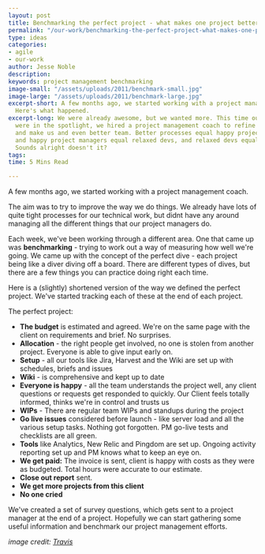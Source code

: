 ```yaml
---
layout: post
title: Benchmarking the perfect project - what makes one project better than another
permalink: "/our-work/benchmarking-the-perfect-project-what-makes-one-project-better-than-another/"
type: ideas
categories:
- agile
- our-work
author: Jesse Noble
description: 
keywords: project management benchmarking
image-small: "/assets/uploads/2011/benchmark-small.jpg"
image-large: "/assets/uploads/2011/benchmark-large.jpg"
excerpt-short: A few months ago, we started working with a project management coach.
  Here's what happened.
excerpt-long: We were already awesome, but we wanted more. This time our project managers
  were in the spotlight, we hired a project management coach to refine our processes
  and make us and even better team. Better processes equal happy project managers,
  and happy project managers equal relaxed devs, and relaxed devs equal great work.
  Sounds alright doesn't it?
tags: 
time: 5 Mins Read

---
```

A few months ago, we started working with a project management coach.

The aim was to try to improve the way we do things. We already have lots of quite tight processes for our technical work, but didnt have any around managing all the different things that our project managers do.

Each week, we've been working through a different area. One that came up was **benchmarking** - trying to work out a way of measuring how well we're going. We came up with the concept of the perfect dive - each project being like a diver diving off a board. There are different types of dives, but there are a few things you can practice doing right each time.

Here is a (slightly) shortened version of the way we defined the perfect project. We've started tracking each of these at the end of each project.

The perfect project:

- **The budget** is estimated and agreed. We're on the same page with the client on requirements and brief. No surprises.
- **Allocation** - the right people get involved, no one is stolen from another project. Everyone is able to give input early on.
- **Setup** - all our tools like Jira, Harvest and the Wiki are set up with schedules, briefs and issues
- **Wiki** - is comprehensive and kept up to date
- **Everyone is happy** - all the team understands the project well, any client questions or requests get responded to quickly. Our Client feels totally informed, thinks we're in control and trusts us
- **WIPs** - There are regular team WIPs and standups during the project
- **Go live issues** considered before launch - like server load and all the various setup tasks. Nothing got forgotten. PM go-live tests and checklists are all green.
- **Tools** like Analytics, New Relic and Pingdom are set up. Ongoing activity reporting set up and PM knows what to keep an eye on.
- **We get paid:** The invoice is sent, client is happy with costs as they were as budgeted. Total hours were accurate to our estimate.
- **Close out report** sent.
- **We get more projects from this client**
- **No one cried**

We've created a set of survey questions, which gets sent to a project manager at the end of a project. Hopefully we can start gathering some useful information and benchmark our project management efforts.

*image credit: [Travis](https://www.flickr.com/photos/baggis/)*